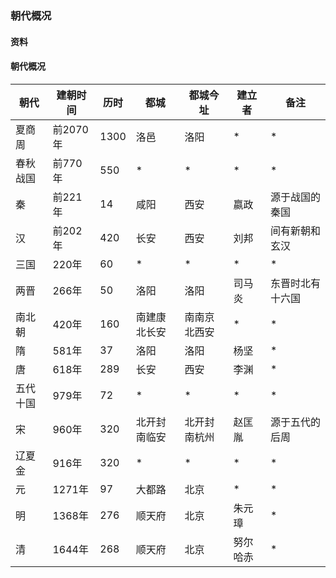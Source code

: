 ### 朝代概况

#### 资料

#### 朝代概况

|朝代    |建朝时间    |历时 |都城 |都城今址 |建立者 |备注 |
|  ----  | ----  |  ----  | ----  |  ----  | ----  |  ----  |
|夏商周   |前2070年| 1300 |洛邑 |洛阳 |* |* |
|春秋战国 |前770年 | 550  | *   | *  | * | * |
|秦      |前221年 | 14   |咸阳  |西安|嬴政| 源于战国的秦国 |
|汉      |前202年 | 420  |长安  |西安|刘邦| 间有新朝和玄汉 |
|三国    |220年   | 60   | *    | * | * | *  |
|两晋    |266年   | 50   |洛阳  |洛阳|司马炎| 东晋时北有十六国 |
|南北朝  |420年   | 160  |南建康北长安|南南京北西安| * | * |
|隋      |581年   | 37  |洛阳  |洛阳 |杨坚| * |
|唐      |618年   | 289 |长安  |西安 |李渊| * |
|五代十国 |979年   | 72  | *   | *   | * | * |
|宋      |960年   | 320 |北开封南临安|北开封南杭州|赵匡胤|源于五代的后周|
|辽夏金   |916年   | 320 | *   | *   | * | * |
|元       |1271年 | 97  |大都路|北京  | * | * |
|明       |1368年 | 276 |顺天府|北京  |朱元璋| * |
|清       |1644年 | 268 |顺天府|北京  |努尔哈赤| * |
